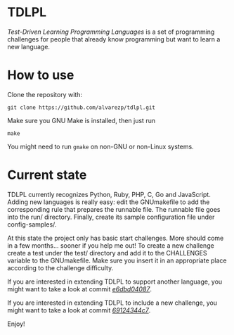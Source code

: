 TDLPL
=====

*Test-Driven Learning Programming Languages* is a set of programming challenges
for people that already know programming but want to learn a new language.

How to use
==========

Clone the repository with:

`git clone https://github.com/alvarezp/tdlpl.git`

Make sure you GNU Make is installed, then just run

`make`

You might need to run `gmake` on non-GNU or non-Linux systems.

Current state
=============

TDLPL currently recognizes Python, Ruby, PHP, C, Go and JavaScript.
Adding new languages is really easy: edit the GNUmakefile to add the
corresponding rule that prepares the runnable file. The runnable file goes
into the run/ directory. Finally, create its sample configuration file under
config-samples/.

At this state the project only has basic start challenges. More should come
in a few months... sooner if you help me out!
To create a new challenge create a test under the test/ directory and add it
to the CHALLENGES variable to the GNUmakefile. Make sure you insert it in an
appropriate place according to the challenge difficulty.

If you are interested in extending TDLPL to support another language, you might
want to take a look at commit
*[e6dbd04087](https://github.com/alvarezp/tdlpl/commit/e6dbd04087efe0a4e545365b5f9ea94d408ed7e2)*.

If you are interested in extending TDLPL to include a new challenge, you might
want to take a look at commit
*[69124344c7](https://github.com/alvarezp/tdlpl/commit/69124344c75e7778bd5b85a70c4dcd1ded7cb521)*.

Enjoy!

